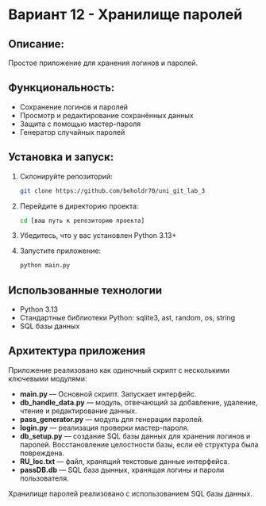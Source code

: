 # Вариант 12 - Хранилище паролей

## Описание:
Простое приложение для хранения логинов и паролей.

## Функциональность:
-  Сохранение логинов и паролей
-  Просмотр и редактирование сохранённых данных
-  Защита с помощью мастер-пароля
-  Генератор случайных паролей

## Установка и запуск:

1. Склонируйте репозиторий:
   ```bash
   git clone https://github.com/beholdr70/uni_git_lab_3
   ```

2. Перейдите в директорию проекта:
   ```bash
   cd [ваш путь к репозиторию проекта]
   ```

3. Убедитесь, что у вас установлен Python 3.13+  

4. Запустите приложение:
   ```bash
   python main.py
   ```

## Использованные технологии

- Python 3.13
- Стандартные библиотеки Python: sqlite3, ast, random, os, string
- SQL базы данных

## Архитектура приложения

Приложение реализовано как одиночный скрипт с несколькими ключевыми модулями:

- **main.py** — Основной скрипт. Запускает интерфейс.
- **db_handle_data.py** — модуль, отвечающий за добавление, удаление, чтение и редактирование данных.
- **pass_generator.py** — модуль для генерации паролей.
- **login.py** — реализация проверки мастер-пароля.
- **db_setup.py** — создание SQL базы данных для хранения логинов и паролей. Восстановление целостности базы, если её структура была повреждена.
- **RU_loc.txt** — файл, хранящий текстовые данные интерфейса.
- **passDB.db** — SQL база дынных, хранящая логины и пароли пользователя.

Хранилище паролей реализовано с использованием SQL базы данных.
